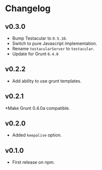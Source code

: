 # Changelog

## v0.3.0
* Bump Testacular to `0.5.10`.
* Switch to pure Javascript implementation.
* Rename `testacularServer` to `testacular`.
* Update for Grunt `0.4.0`
  
## v0.2.2
* Add ability to use grunt templates.

## v0.2.1 
*Make Grunt 0.4.0a compatible.

## v0.2.0
* Added `keepalive` option.

## v0.1.0 
* First release on npm.
